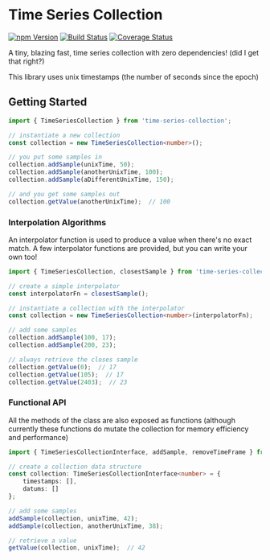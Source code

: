 # Time Series Collection

[![npm Version](https://img.shields.io/npm/v/time-series-collection.svg)](https://badge.fury.io/js/time-series-collection)
[![Build Status](https://travis-ci.org/DanielLeone/time-series-collection.svg?branch=master)](https://travis-ci.org/DanielLeone/time-series-collection)
[![Coverage Status](https://coveralls.io/repos/github/DanielLeone/time-series-collection/badge.svg?branch=master)](https://coveralls.io/github/DanielLeone/time-series-collection?branch=master)

A tiny, blazing fast, time series collection with zero dependencies! (did I get that right?)

This library uses unix timestamps (the number of seconds since the epoch)

## Getting Started

```typescript
import { TimeSeriesCollection } from 'time-series-collection';

// instantiate a new collection
const collection = new TimeSeriesCollection<number>();

// you put some samples in
collection.addSample(unixTime, 50);
collection.addSample(anotherUnixTime, 100);
collection.addSample(aDifferentUnixTime, 150);

// and you get some samples out
collection.getValue(anotherUnixTime);  // 100
```

### Interpolation Algorithms
An interpolator function is used to produce a value when there's no exact match.
A few interpolator functions are provided, but you can write your own too!

```typescript
import { TimeSeriesCollection, closestSample } from 'time-series-collection';

// create a simple interpolator
const interpolatorFn = closestSample();

// instantiate a collection with the interpolator
const collection = new TimeSeriesCollection<number>(interpolatorFn);

// add some samples
collection.addSample(100, 17);
collection.addSample(200, 23);

// always retrieve the closes sample
collection.getValue(0);  // 17
collection.getValue(105);  // 17
collection.getValue(2403);  // 23
```

### Functional API
All the methods of the class are also exposed as functions (although currently these functions do mutate the collection for memory efficiency and performance)

```typescript
import { TimeSeriesCollectionInterface, addSample, removeTimeFrame } from 'time-series-collection';

// create a collection data structure
const collection: TimeSeriesCollectionInterface<number> = {
    timestamps: [],
    datums: []
};

// add some samples
addSample(collection, unixTime, 42);
addSample(collection, anotherUnixTime, 38);

// retrieve a value
getValue(collection, unixTime);  // 42
```
